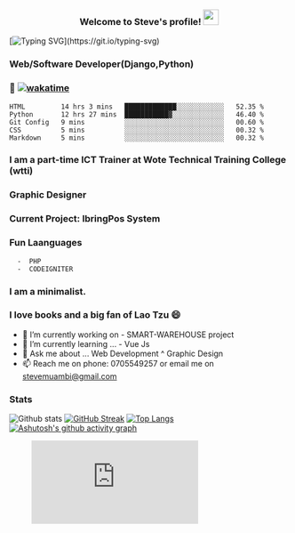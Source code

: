 <h3 align="center">
  Welcome to  Steve's profile! 
  <img src="https://media.giphy.com/media/hvRJCLFzcasrR4ia7z/giphy.gif" width="28">
</h3>

[![Typing SVG](https://readme-typing-svg.herokuapp.com?color=%23135704&lines=Hi!+There+I+am+Stephen.;+A+Django+Web+Developer;Striving+to+become+a+fulltime+;software+developer....)](https://git.io/typing-svg)





### Web/Software Developer(Django,Python) 
### 🔭 [![wakatime](https://wakatime.com/badge/user/563ecbb7-89c4-4563-82c1-258e14191d74.svg)](https://wakatime.com/@563ecbb7-89c4-4563-82c1-258e14191d74) 

<!--START_SECTION:waka-->

```text
HTML         14 hrs 3 mins   █████████████░░░░░░░░░░░░   52.35 %
Python       12 hrs 27 mins  ███████████▓░░░░░░░░░░░░░   46.40 %
Git Config   9 mins          ░░░░░░░░░░░░░░░░░░░░░░░░░   00.60 %
CSS          5 mins          ░░░░░░░░░░░░░░░░░░░░░░░░░   00.32 %
Markdown     5 mins          ░░░░░░░░░░░░░░░░░░░░░░░░░   00.32 %
```

<!--END_SECTION:waka-->


### I am a part-time ICT Trainer at Wote Technical Training College (wtti)
### Graphic Designer
### Current Project: IbringPos System
### Fun Laanguages 
      -  PHP
      -  CODEIGNITER
 ### I am a minimalist.    
### I love books and a big fan of Lao Tzu 😄


- 🔭 I’m currently working on -  SMART-WAREHOUSE project
- 🌱 I’m currently learning ... - Vue Js 
- 💬 Ask me about ... Web Development ^ Graphic Design
- 📫 Reach me on phone: 0705549257 or email me on stevemuambi@gmail.com


### Stats
![Github stats](https://github-readme-stats.vercel.app/api?username=stevescilar&theme=onedark&show_icons=true)
[![GitHub Streak](https://github-readme-streak-stats.herokuapp.com?user=stevescilar&theme=onedark&date_format=j%20M%5B%20Y%5D)](https://git.io/streak-stats)
[![Top Langs](https://github-readme-stats.vercel.app/api/top-langs/?username=stevescilar)](https://github.com/stevescilar/github-readme-stats)
[![Ashutosh's github activity graph](https://activity-graph.herokuapp.com/graph?username=stevescilar&theme=react-dark)](https://github.com/stevescilar/github-readme-activity-graph)

<figure><embed src="https://wakatime.com/share/@Master_Steve/6d044235-b3e1-4507-8aa0-613db28c680c.svg"></embed></figure>
